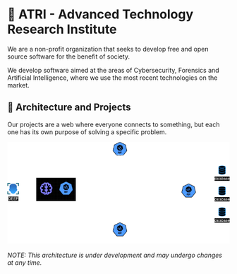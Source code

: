 # 🍃 ATRI - Advanced Technology Research Institute

We are a non-profit organization that seeks to develop free and open source software for the benefit of society.

We develop software aimed at the areas of Cybersecurity, Forensics and Artificial Intelligence, where we use the most
recent technologies on the market.

## 🍃 Architecture and Projects

Our projects are a web where everyone connects to something, but each one has its own purpose of solving a specific
problem.

![Architecture](https://github.com/institute-atri/.github/blob/main/assets/architecture.png?raw=true)

_NOTE: This architecture is under development and may undergo changes at any time._